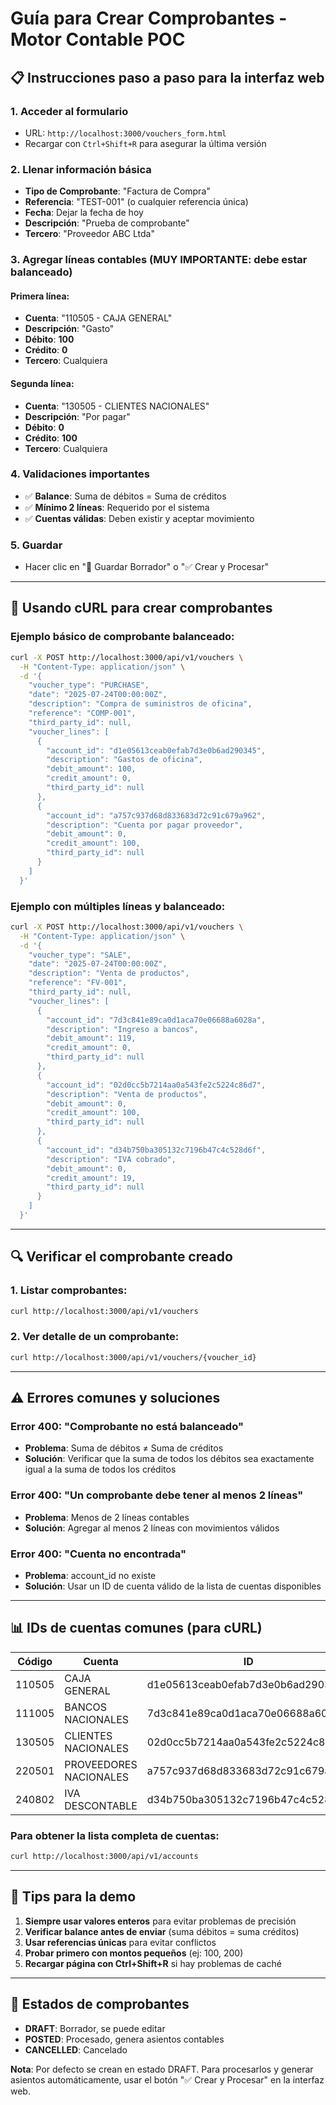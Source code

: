 # Guía para Crear Comprobantes - Motor Contable POC

## 📋 Instrucciones paso a paso para la interfaz web

### 1. Acceder al formulario
- URL: `http://localhost:3000/vouchers_form.html`
- Recargar con `Ctrl+Shift+R` para asegurar la última versión

### 2. Llenar información básica
- **Tipo de Comprobante**: "Factura de Compra"
- **Referencia**: "TEST-001" (o cualquier referencia única)
- **Fecha**: Dejar la fecha de hoy
- **Descripción**: "Prueba de comprobante"
- **Tercero**: "Proveedor ABC Ltda"

### 3. Agregar líneas contables (MUY IMPORTANTE: debe estar balanceado)

#### Primera línea:
- **Cuenta**: "110505 - CAJA GENERAL"
- **Descripción**: "Gasto"
- **Débito**: **100**
- **Crédito**: **0**
- **Tercero**: Cualquiera

#### Segunda línea:
- **Cuenta**: "130505 - CLIENTES NACIONALES"
- **Descripción**: "Por pagar"
- **Débito**: **0**
- **Crédito**: **100**
- **Tercero**: Cualquiera

### 4. Validaciones importantes
- ✅ **Balance**: Suma de débitos = Suma de créditos
- ✅ **Mínimo 2 líneas**: Requerido por el sistema
- ✅ **Cuentas válidas**: Deben existir y aceptar movimiento

### 5. Guardar
- Hacer clic en "💾 Guardar Borrador" o "✅ Crear y Procesar"

---

## 🔧 Usando cURL para crear comprobantes

### Ejemplo básico de comprobante balanceado:

```bash
curl -X POST http://localhost:3000/api/v1/vouchers \
  -H "Content-Type: application/json" \
  -d '{
    "voucher_type": "PURCHASE",
    "date": "2025-07-24T00:00:00Z",
    "description": "Compra de suministros de oficina",
    "reference": "COMP-001",
    "third_party_id": null,
    "voucher_lines": [
      {
        "account_id": "d1e05613ceab0efab7d3e0b6ad290345",
        "description": "Gastos de oficina",
        "debit_amount": 100,
        "credit_amount": 0,
        "third_party_id": null
      },
      {
        "account_id": "a757c937d68d833683d72c91c679a962",
        "description": "Cuenta por pagar proveedor",
        "debit_amount": 0,
        "credit_amount": 100,
        "third_party_id": null
      }
    ]
  }'
```

### Ejemplo con múltiples líneas y balanceado:

```bash
curl -X POST http://localhost:3000/api/v1/vouchers \
  -H "Content-Type: application/json" \
  -d '{
    "voucher_type": "SALE",
    "date": "2025-07-24T00:00:00Z",
    "description": "Venta de productos",
    "reference": "FV-001",
    "third_party_id": null,
    "voucher_lines": [
      {
        "account_id": "7d3c841e89ca0d1aca70e06688a6028a",
        "description": "Ingreso a bancos",
        "debit_amount": 119,
        "credit_amount": 0,
        "third_party_id": null
      },
      {
        "account_id": "02d0cc5b7214aa0a543fe2c5224c86d7",
        "description": "Venta de productos",
        "debit_amount": 0,
        "credit_amount": 100,
        "third_party_id": null
      },
      {
        "account_id": "d34b750ba305132c7196b47c4c528d6f",
        "description": "IVA cobrado",
        "debit_amount": 0,
        "credit_amount": 19,
        "third_party_id": null
      }
    ]
  }'
```

---

## 🔍 Verificar el comprobante creado

### 1. Listar comprobantes:
```bash
curl http://localhost:3000/api/v1/vouchers
```

### 2. Ver detalle de un comprobante:
```bash
curl http://localhost:3000/api/v1/vouchers/{voucher_id}
```

---

## ⚠️ Errores comunes y soluciones

### Error 400: "Comprobante no está balanceado"
- **Problema**: Suma de débitos ≠ Suma de créditos
- **Solución**: Verificar que la suma de todos los débitos sea exactamente igual a la suma de todos los créditos

### Error 400: "Un comprobante debe tener al menos 2 líneas"
- **Problema**: Menos de 2 líneas contables
- **Solución**: Agregar al menos 2 líneas con movimientos válidos

### Error 400: "Cuenta no encontrada"
- **Problema**: account_id no existe
- **Solución**: Usar un ID de cuenta válido de la lista de cuentas disponibles

---

## 📊 IDs de cuentas comunes (para cURL)

| Código | Cuenta | ID |
|--------|--------|-----|
| 110505 | CAJA GENERAL | d1e05613ceab0efab7d3e0b6ad290345 |
| 111005 | BANCOS NACIONALES | 7d3c841e89ca0d1aca70e06688a6028a |
| 130505 | CLIENTES NACIONALES | 02d0cc5b7214aa0a543fe2c5224c86d7 |
| 220501 | PROVEEDORES NACIONALES | a757c937d68d833683d72c91c679a962 |
| 240802 | IVA DESCONTABLE | d34b750ba305132c7196b47c4c528d6f |

### Para obtener la lista completa de cuentas:
```bash
curl http://localhost:3000/api/v1/accounts
```

---

## 🎯 Tips para la demo

1. **Siempre usar valores enteros** para evitar problemas de precisión
2. **Verificar balance antes de enviar** (suma débitos = suma créditos)
3. **Usar referencias únicas** para evitar conflictos
4. **Probar primero con montos pequeños** (ej: 100, 200)
5. **Recargar página con Ctrl+Shift+R** si hay problemas de caché

---

## 🚀 Estados de comprobantes

- **DRAFT**: Borrador, se puede editar
- **POSTED**: Procesado, genera asientos contables
- **CANCELLED**: Cancelado

**Nota**: Por defecto se crean en estado DRAFT. Para procesarlos y generar asientos automáticamente, usar el botón "✅ Crear y Procesar" en la interfaz web.
